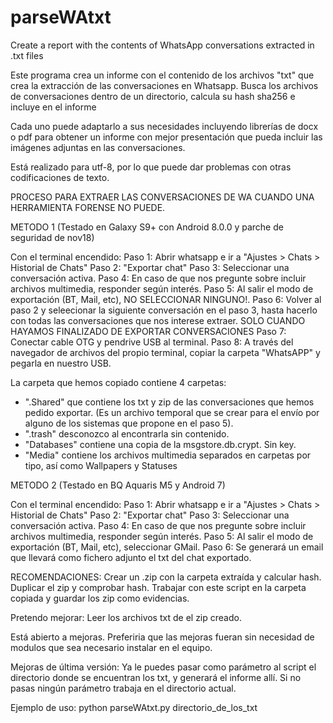 # parseWAtxt
Create a report with the contents of WhatsApp conversations extracted in .txt files

Este programa crea un informe con el contenido de los archivos "txt" que crea la extracción de las conversaciones en Whatsapp.
Busca los archivos de conversaciones dentro de un directorio, calcula su hash sha256 e incluye en el informe <nombre del archivo><sha256><contenido del archivo>
  
Cada uno puede adaptarlo a sus necesidades incluyendo librerías de docx o pdf para obtener un informe con mejor presentación que pueda incluir las imágenes adjuntas en las conversaciones.

Está realizado para utf-8, por lo que puede dar problemas con otras codificaciones de texto.

PROCESO PARA EXTRAER LAS CONVERSACIONES DE WA CUANDO UNA HERRAMIENTA FORENSE NO PUEDE.

METODO 1
(Testado en Galaxy S9+ con Android 8.0.0 y parche de seguridad de nov18)

Con el terminal encendido:
Paso 1: Abrir whatsapp e ir a "Ajustes > Chats > Historial de Chats"
Paso 2: "Exportar chat"
Paso 3: Seleccionar una conversación activa.
Paso 4: En caso de que nos pregunte sobre incluir archivos multimedia, responder según interés.
Paso 5: Al salir el modo de exportación (BT, Mail, etc), NO SELECCIONAR NINGUNO!.
Paso 6: Volver al paso 2 y seleecionar la siguiente conversación en el paso 3, hasta hacerlo con todas las conversaciones que nos interese extraer.
SOLO CUANDO HAYAMOS FINALIZADO DE EXPORTAR CONVERSACIONES
Paso 7: Conectar cable OTG y pendrive USB al terminal.
Paso 8: A través del navegador de archivos del propio terminal, copiar la carpeta "WhatsAPP" y pegarla en nuestro USB.

La carpeta que hemos copiado contiene 4 carpetas:
- ".Shared" que contiene los txt y zip de las conversaciones que hemos pedido exportar. (Es un archivo temporal que se crear para el envío por alguno de los sistemas que propone en el paso 5).
- ".trash" desconozco al encontrarla sin contenido.
- "Databases" contiene una copia de la msgstore.db.crypt. Sin key.
- "Media" contiene los archivos multimedia separados en carpetas por tipo, así como Wallpapers y Statuses

METODO 2
(Testado en BQ Aquaris M5 y Android 7)

Con el terminal encendido:
Paso 1: Abrir whatsapp e ir a "Ajustes > Chats > Historial de Chats"
Paso 2: "Exportar chat"
Paso 3: Seleccionar una conversación activa.
Paso 4: En caso de que nos pregunte sobre incluir archivos multimedia, responder según interés.
Paso 5: Al salir el modo de exportación (BT, Mail, etc), seleccionar GMail.
Paso 6: Se generará un email que llevará como fichero adjunto el txt del chat exportado.


RECOMENDACIONES: 
Crear un .zip con la carpeta extraída y calcular hash. 
Duplicar el zip y comprobar hash.
Trabajar con este script en la carpeta copiada y guardar los zip como evidencias.


Pretendo mejorar:
Leer los archivos txt de el zip creado.

Está abierto a mejoras. Preferiria que las mejoras fueran sin necesidad de modulos que sea necesario instalar en el equipo.

Mejoras de última versión:
Ya le puedes pasar como parámetro al script el directorio donde se encuentran los txt, y generará el informe allí. Si no pasas ningún parámetro trabaja en el directorio actual.

Ejemplo de uso: python parseWAtxt.py directorio_de_los_txt
